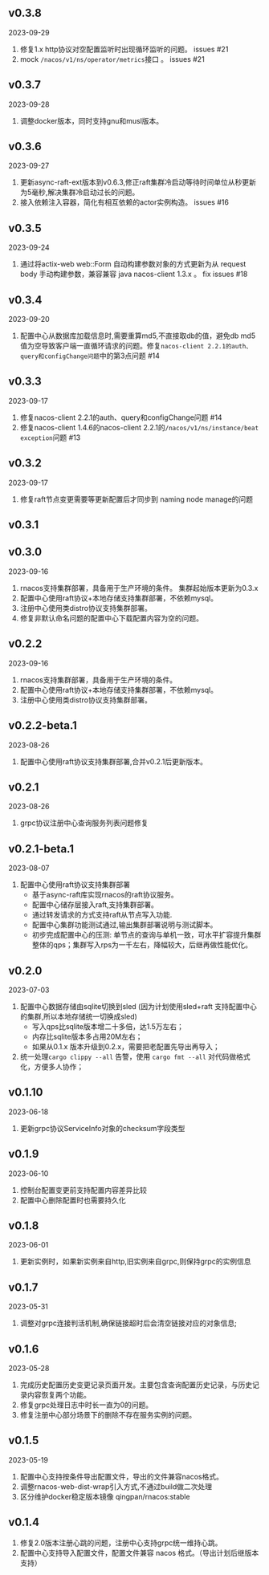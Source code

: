 ## v0.3.8

2023-09-29

1. 修复1.x http协议对空配置监听时出现循环监听的问题。 issues #21
2. mock `/nacos/v1/ns/operator/metrics`接口 。 issues #21 

## v0.3.7

2023-09-28

1. 调整docker版本，同时支持gnu和musl版本。


## v0.3.6

2023-09-27

1. 更新async-raft-ext版本到v0.6.3,修正raft集群冷启动等待时间单位从秒更新为5毫秒,解决集群冷启动过长的问题。
2. 接入依赖注入容器，简化有相互依赖的actor实例构造。 issues #16

## v0.3.5

2023-09-24

1. 通过将actix-web web::Form<T> 自动构建参数对象的方式更新为从 request body 手动构建参数，兼容兼容 java nacos-client 1.3.x 。  fix issues #18

## v0.3.4

2023-09-20

1. 配置中心从数据库加载信息时,需要重算md5,不直接取db的值，避免db md5值为空导致客户端一直循环请求的问题。修复`nacos-client 2.2.1的auth、query和configChange问题`中的第3点问题 #14

## v0.3.3

2023-09-17

1. 修复nacos-client 2.2.1的auth、query和configChange问题 #14
2. 修复nacos-client 1.4.6的nacos-client 2.2.1的`/nacos/v1/ns/instance/beat exception`问题 #13

## v0.3.2

2023-09-17

1. 修复raft节点变更需要等更新配置后才同步到 naming node manage的问题

## v0.3.1


## v0.3.0

2023-09-16

1. rnacos支持集群部署，具备用于生产环境的条件。 集群起始版本更新为0.3.x
2. 配置中心使用raft协议+本地存储支持集群部署，不依赖mysql。
3. 注册中心使用类distro协议支持集群部署。
4. 修复非默认命名问题的配置中心下载配置内容为空的问题。

## v0.2.2

2023-09-16

1. rnacos支持集群部署，具备用于生产环境的条件。
2. 配置中心使用raft协议+本地存储支持集群部署，不依赖mysql。
3. 注册中心使用类distro协议支持集群部署。

## v0.2.2-beta.1

2023-08-26

1. 配置中心使用raft协议支持集群部署,合并v0.2.1后更新版本。


## v0.2.1

2023-08-26

1. grpc协议注册中心查询服务列表问题修复

## v0.2.1-beta.1

2023-08-07

1. 配置中心使用raft协议支持集群部署
   + 基于async-raft库实现rnacos的raft协议服务。
   + 配置中心储存层接入raft,支持集群部署。
   + 通过转发请求的方式支持raft从节点写入功能.
   + 配置中心集群功能测试通过,输出集群部署说明与测试脚本。
   + 初步完成配置中心的压测: 单节点的查询与单机一致，可水平扩容提升集群整体的qps；集群写入rps为一千左右，降幅较大，后继再做性能优化。

## v0.2.0

2023-07-03

1. 配置中心数据存储由sqlite切换到sled (因为计划使用sled+raft 支持配置中心的集群,所以本地存储统一切换成sled)
   + 写入qps比sqlite版本增二十多倍，达1.5万左右；
   + 内存比sqlite版本多占用20M左右；
   + 如果从0.1.x 版本升级到0.2.x，需要把老配置先导出再导入；
2. 统一处理`cargo clippy --all` 告警，使用 `cargo fmt --all` 对代码做格式化，方便多人协作；


## v0.1.10

2023-06-18

1. 更新grpc协议ServiceInfo对象的checksum字段类型


## v0.1.9

2023-06-10

1. 控制台配置变更前支持配置内容差异比较
2. 配置中心删除配置时也需要持久化

## v0.1.8

2023-06-01

1.  更新实例时，如果新实例来自http,旧实例来自grpc,则保持grpc的实例信息



## v0.1.7

2023-05-31

1. 调整对grpc连接判活机制,确保链接超时后会清空链接对应的对象信息;

## v0.1.6

2023-05-28

1. 完成历史配置历史变更记录页面开发。主要包含查询配置历史记录，与历史记录内容恢复两个功能。
2. 修复grpc处理日志中时长一直为0的问题。
3. 修复注册中心部分场景下的删除不存在服务实例的问题。

## v0.1.5

2023-05-19

1. 配置中心支持按条件导出配置文件，导出的文件兼容nacos格式。
2. 调整rnacos-web-dist-wrap引入方式,不通过build做二次处理
3. 区分维护docker稳定版本镜像 qingpan/rnacos:stable

## v0.1.4

1. 修复2.0版本注册心跳的问题，注册中心支持grpc统一维持心跳。
2. 配置中心支持导入配置文件，配置文件兼容 nacos 格式。（导出计划后继版本支持）

